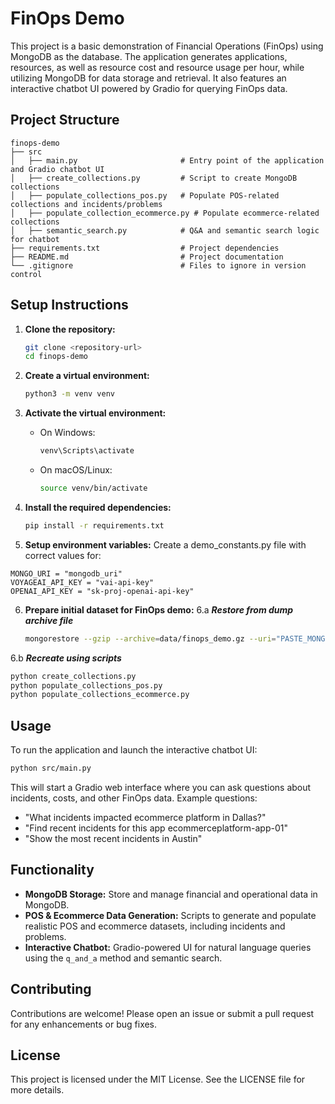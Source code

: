 # FinOps Demo

This project is a basic demonstration of Financial Operations (FinOps) using MongoDB as the database. The application generates applications, resources, as well as resource cost and resource usage per hour, while utilizing MongoDB for data storage and retrieval. It also features an interactive chatbot UI powered by Gradio for querying FinOps data.

## Project Structure

```
finops-demo
├── src
│   ├── main.py                       # Entry point of the application and Gradio chatbot UI
│   ├── create_collections.py         # Script to create MongoDB collections
│   ├── populate_collections_pos.py   # Populate POS-related collections and incidents/problems
│   ├── populate_collection_ecommerce.py # Populate ecommerce-related collections
│   ├── semantic_search.py            # Q&A and semantic search logic for chatbot
├── requirements.txt                  # Project dependencies
├── README.md                         # Project documentation
└── .gitignore                        # Files to ignore in version control
```

## Setup Instructions

1. **Clone the repository:**
   ```sh
   git clone <repository-url>
   cd finops-demo
   ```

2. **Create a virtual environment:**
   ```sh
   python3 -m venv venv
   ```

3. **Activate the virtual environment:**
   - On Windows:
     ```sh
     venv\Scripts\activate
     ```
   - On macOS/Linux:
     ```sh
     source venv/bin/activate
     ```

4. **Install the required dependencies:**
   ```sh
   pip install -r requirements.txt
   ```

5. **Setup environment variables:**
Create a demo_constants.py file with correct values for:
 ```
MONGO_URI = "mongodb_uri"
VOYAGEAI_API_KEY = "vai-api-key"
OPENAI_API_KEY = "sk-proj-openai-api-key"
```

6. **Prepare initial dataset for FinOps demo:**
6.a ***Restore from dump archive file***
   ```sh
   mongorestore --gzip --archive=data/finops_demo.gz --uri="PASTE_MONGO_URI"
   ```

6.b ***Recreate using scripts***
   ```sh
   python create_collections.py
   python populate_collections_pos.py
   python populate_collections_ecommerce.py
   ```

## Usage

To run the application and launch the interactive chatbot UI:

```sh
python src/main.py
```

This will start a Gradio web interface where you can ask questions about incidents, costs, and other FinOps data. Example questions:
- "What incidents impacted ecommerce platform in Dallas?"
- "Find recent incidents for this app ecommerceplatform-app-01"
- "Show the most recent incidents in Austin"

## Functionality

- **MongoDB Storage:** Store and manage financial and operational data in MongoDB.
- **POS & Ecommerce Data Generation:** Scripts to generate and populate realistic POS and ecommerce datasets, including incidents and problems.
- **Interactive Chatbot:** Gradio-powered UI for natural language queries using the `q_and_a` method and semantic search.

## Contributing

Contributions are welcome! Please open an issue or submit a pull request for any enhancements or bug fixes.

## License

This project is licensed under the MIT License. See the LICENSE file for more details.